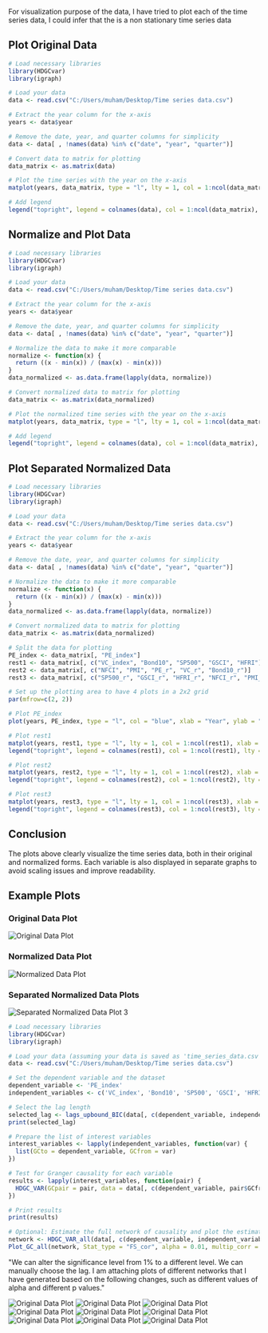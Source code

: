 For visualization purpose of the data, I have tried to plot each of the time series data, I could infer that the is a non stationary time series data


## Plot Original Data

```r
# Load necessary libraries
library(HDGCvar)
library(igraph)

# Load your data
data <- read.csv("C:/Users/muham/Desktop/Time series data.csv")

# Extract the year column for the x-axis
years <- data$year

# Remove the date, year, and quarter columns for simplicity
data <- data[ , !names(data) %in% c("date", "year", "quarter")]

# Convert data to matrix for plotting
data_matrix <- as.matrix(data)

# Plot the time series with the year on the x-axis
matplot(years, data_matrix, type = "l", lty = 1, col = 1:ncol(data_matrix), xlab = "Year", ylab = "Values", main = "Time Series Data")

# Add legend
legend("topright", legend = colnames(data), col = 1:ncol(data_matrix), lty = 1, cex = 0.8)

```

## Normalize and Plot Data

```r
# Load necessary libraries
library(HDGCvar)
library(igraph)

# Load your data
data <- read.csv("C:/Users/muham/Desktop/Time series data.csv")

# Extract the year column for the x-axis
years <- data$year

# Remove the date, year, and quarter columns for simplicity
data <- data[ , !names(data) %in% c("date", "year", "quarter")]

# Normalize the data to make it more comparable
normalize <- function(x) {
  return ((x - min(x)) / (max(x) - min(x)))
}
data_normalized <- as.data.frame(lapply(data, normalize))

# Convert normalized data to matrix for plotting
data_matrix <- as.matrix(data_normalized)

# Plot the normalized time series with the year on the x-axis
matplot(years, data_matrix, type = "l", lty = 1, col = 1:ncol(data_matrix), xlab = "Year", ylab = "Normalized Values", main = "Normalized Time Series Data")

# Add legend
legend("topright", legend = colnames(data), col = 1:ncol(data_matrix), lty = 1, cex = 0.8)

```

## Plot Separated Normalized Data

```r
# Load necessary libraries
library(HDGCvar)
library(igraph)

# Load your data
data <- read.csv("C:/Users/muham/Desktop/Time series data.csv")

# Extract the year column for the x-axis
years <- data$year

# Remove the date, year, and quarter columns for simplicity
data <- data[ , !names(data) %in% c("date", "year", "quarter")]

# Normalize the data to make it more comparable
normalize <- function(x) {
  return ((x - min(x)) / (max(x) - min(x)))
}
data_normalized <- as.data.frame(lapply(data, normalize))

# Convert normalized data to matrix for plotting
data_matrix <- as.matrix(data_normalized)

# Split the data for plotting
PE_index <- data_matrix[, "PE_index"]
rest1 <- data_matrix[, c("VC_index", "Bond10", "SP500", "GSCI", "HFRI")]
rest2 <- data_matrix[, c("NFCI", "PMI", "PE_r", "VC_r", "Bond10_r")]
rest3 <- data_matrix[, c("SP500_r", "GSCI_r", "HFRI_r", "NFCI_r", "PMI_r")]

# Set up the plotting area to have 4 plots in a 2x2 grid
par(mfrow=c(2, 2))

# Plot PE_index
plot(years, PE_index, type = "l", col = "blue", xlab = "Year", ylab = "Normalized Values", main = "PE_index")

# Plot rest1
matplot(years, rest1, type = "l", lty = 1, col = 1:ncol(rest1), xlab = "Year", ylab = "Normalized Values", main = "VC_index, Bond10, SP500, GSCI, HFRI")
legend("topright", legend = colnames(rest1), col = 1:ncol(rest1), lty = 1, cex = 0.8)

# Plot rest2
matplot(years, rest2, type = "l", lty = 1, col = 1:ncol(rest2), xlab = "Year", ylab = "Normalized Values", main = "NFCI, PMI, PE_r, VC_r, Bond10_r")
legend("topright", legend = colnames(rest2), col = 1:ncol(rest2), lty = 1, cex = 0.8)

# Plot rest3
matplot(years, rest3, type = "l", lty = 1, col = 1:ncol(rest3), xlab = "Year", ylab = "Normalized Values", main = "SP500_r, GSCI_r, HFRI_r, NFCI_r, PMI_r")
legend("topright", legend = colnames(rest3), col = 1:ncol(rest3), lty = 1, cex = 0.8)

```

## Conclusion

The plots above clearly visualize the time series data, both in their original and normalized forms. Each variable is also displayed in separate graphs to avoid scaling issues and improve readability.

## Example Plots

### Original Data Plot

![Original Data Plot](https://github.com/kgmikhdad/HDGCvar/blob/kgmikhdad-files/Rplot01.png)

### Normalized Data Plot

![Normalized Data Plot](https://github.com/kgmikhdad/HDGCvar/blob/kgmikhdad-files/Rplot02.png)

### Separated Normalized Data Plots

![Separated Normalized Data Plot 3](https://github.com/kgmikhdad/HDGCvar/blob/kgmikhdad-files/Rplot03.png)







```r
# Load necessary libraries
library(HDGCvar)
library(igraph)

# Load your data (assuming your data is saved as 'time_series_data.csv')
data <- read.csv("C:/Users/muham/Desktop/Time series data.csv")

# Set the dependent variable and the dataset
dependent_variable <- 'PE_index'
independent_variables <- c('VC_index', 'Bond10', 'SP500', 'GSCI', 'HFRI', 'NFCI', 'PMI', 'PE_r', 'VC_r', 'Bond10_r', 'SP500_r', 'GSCI_r', 'HFRI_r', 'NFCI_r', 'PMI_r')

# Select the lag length
selected_lag <- lags_upbound_BIC(data[, c(dependent_variable, independent_variables)], p_max = 10)
print(selected_lag)

# Prepare the list of interest variables
interest_variables <- lapply(independent_variables, function(var) {
  list(GCto = dependent_variable, GCfrom = var)
})

# Test for Granger causality for each variable
results <- lapply(interest_variables, function(pair) {
  HDGC_VAR(GCpair = pair, data = data[, c(dependent_variable, pair$GCfrom)], p = selected_lag, d = 2, bound = 0.5 * nrow(data), parallel = TRUE)
})

# Print results
print(results)

# Optional: Estimate the full network of causality and plot the estimated network
network <- HDGC_VAR_all(data[, c(dependent_variable, independent_variables)], p = selected_lag, d = 2, bound = 0.5 * nrow(data), parallel = TRUE)
Plot_GC_all(network, Stat_type = "FS_cor", alpha = 0.01, multip_corr = list(FALSE), directed = TRUE, layout = layout.circle, main = "Network", edge.arrow.size = .2, vertex.size = 5, vertex.color = c("lightblue"), vertex.frame.color = "blue", vertex.label.size = 2, vertex.label.color = "black", vertex.label.cex = 0.6, vertex.label.dist = 1, edge.curved = 0, cluster = list(TRUE, 5, "black", 0.8, 1, 0))


```



"We can alter the significance level from 1% to a different level. We can manually choose the lag. I am attaching plots of different networks that I have generated based on the following changes, such as different values of alpha and different p values."

![Original Data Plot](https://github.com/kgmikhdad/HDGCvar/blob/kgmikhdad-files/Rplot04.png)
![Original Data Plot](https://github.com/kgmikhdad/HDGCvar/blob/kgmikhdad-files/Rplot05.png)
![Original Data Plot](https://github.com/kgmikhdad/HDGCvar/blob/kgmikhdad-files/Rplot06.png)
![Original Data Plot](https://github.com/kgmikhdad/HDGCvar/blob/kgmikhdad-files/Rplot07.png)
![Original Data Plot](https://github.com/kgmikhdad/HDGCvar/blob/kgmikhdad-files/Rplot08.png)
![Original Data Plot](https://github.com/kgmikhdad/HDGCvar/blob/kgmikhdad-files/Rplot09.png)
![Original Data Plot](https://github.com/kgmikhdad/HDGCvar/blob/kgmikhdad-files/Rplot10.png)
![Original Data Plot](https://github.com/kgmikhdad/HDGCvar/blob/kgmikhdad-files/Rplot11.png)
![Original Data Plot](https://github.com/kgmikhdad/HDGCvar/blob/kgmikhdad-files/Rplot12.png)

